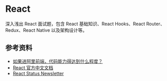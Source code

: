 # React 

深入浅出 React 面试题，包含 React 基础知识、React Hooks、React Router、Redux、React Native 以及架构设计等。


## 参考资料

- [如果进阿里前端，代码能力得达到什么程度？](https://www.zhihu.com/question/29191974/answer/1620274467)
- [React 官方中文文档](https://zh-hans.react.dev/)
- [React Status Newsletter](https://react.statuscode.com/issues)
